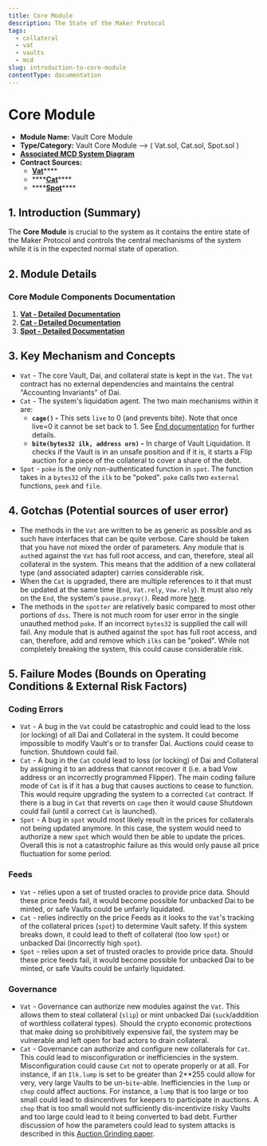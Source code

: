 ```yaml
---
title: Core Module
description: The State of the Maker Protocol
tags:
  - collateral
  - vat
  - vaults
  - mcd
slug: introduction-to-core-module
contentType: documentation
---
```


# Core Module

* **Module Name:** Vault Core Module
* **Type/Category:** Vault Core Module —&gt; \( Vat.sol, Cat.sol, Spot.sol \)
* [**Associated MCD System Diagram**](https://github.com/makerdao/dss/wiki)
* **Contract Sources:**
  * [**Vat**](https://github.com/makerdao/dss/blob/master/src/vat.sol)\*\*\*\*
  * \*\*\*\*[**Cat**](https://github.com/makerdao/dss/blob/master/src/cat.sol)\*\*\*\*
  * \*\*\*\*[**Spot**](https://github.com/makerdao/dss/blob/master/src/spot.sol)\*\*\*\*

## 1. Introduction \(Summary\)

The **Core Module** is crucial to the system as it contains the entire state of the Maker Protocol and controls the central mechanisms of the system while it is in the expected normal state of operation.

## 2. Module Details

### Core Module Components Documentation

1. [**Vat - Detailed Documentation**](https://docs.makerdao.com/smart-contract-modules/core-module/vat-detailed-documentation)
2. [**Cat - Detailed Documentation**](https://docs.makerdao.com/smart-contract-modules/core-module/cat-detailed-documentation)
3. [**Spot - Detailed Documentation**](https://docs.makerdao.com/smart-contract-modules/core-module/spot-detailed-documentation)

## 3. Key Mechanism and Concepts

* `Vat` - The core Vault, Dai, and collateral state is kept in the `Vat`. The `Vat` contract has no external dependencies and maintains the central "Accounting Invariants" of Dai.
* `Cat` - The system's liquidation agent. The two main mechanisms within it are:
  * **`cage()` -** This sets `live` to 0 \(and prevents bite\). Note that once live=0 it cannot be set back to 1. See [End documentation](https://docs.makerdao.com/smart-contract-modules/shutdown/end-detailed-documentation) for further details.
  * **`bite(bytes32 ilk, address urn)` -** In charge of Vault Liquidation. It checks if the Vault is in an unsafe position and if it is, it starts a Flip auction for a piece of the collateral to cover a share of the debt.
* `Spot` - `poke` is the only non-authenticated function in `spot`. The function takes in a `bytes32` of the `ilk` to be "poked". `poke` calls two `external` functions, `peek` and `file`.

## 4. Gotchas \(Potential sources of user error\)

* The methods in the `Vat` are written to be as generic as possible and as such have interfaces that can be quite verbose. Care should be taken that you have not mixed the order of parameters. Any module that is `auth`ed against the `Vat` has full root access, and can, therefore, steal all collateral in the system. This means that the addition of a new collateral type \(and associated adapter\) carries considerable risk.
* When the `Cat` is upgraded, there are multiple references to it that must be updated at the same time \(`End`, `Vat.rely`, `Vow.rely`\). It must also rely on the `End`, the system's `pause.proxy()`. Read more [here](https://docs.makerdao.com/smart-contract-modules/core-module/cat-detailed-documentation#4-gotchas-potential-source-of-user-error).
* The methods in the `spotter` are relatively basic compared to most other portions of `dss`. There is not much room for user error in the single unauthed method `poke`. If an incorrect `bytes32` is supplied the call will fail. Any module that is authed against the `spot` has full root access, and can, therefore, add and remove which `ilks` can be "poked". While not completely breaking the system, this could cause considerable risk.

## 5. Failure Modes \(Bounds on Operating Conditions & External Risk Factors\)

### Coding Errors

* `Vat` - A bug in the `Vat` could be catastrophic and could lead to the loss \(or locking\) of all Dai and Collateral in the system. It could become impossible to modify Vault's or to transfer Dai. Auctions could cease to function. Shutdown could fail.
* `Cat` - A bug in the `Cat` could lead to loss \(or locking\) of Dai and Collateral by assigning it to an address that cannot recover it \(i.e. a bad Vow address or an incorrectly programmed Flipper\). The main coding failure mode of `Cat` is if it has a bug that causes auctions to cease to function. This would require upgrading the system to a corrected `Cat` contract. If there is a bug in `Cat` that reverts on `cage` then it would cause Shutdown could fail \(until a correct `Cat` is launched\).
* `Spot` - A bug in `spot` would most likely result in the prices for collaterals not being updated anymore. In this case, the system would need to authorize a new `spot` which would then be able to update the prices. Overall this is not a catastrophic failure as this would only pause all price fluctuation for some period.

### Feeds

* `Vat` - relies upon a set of trusted oracles to provide price data. Should these price feeds fail, it would become possible for unbacked Dai to be minted, or safe Vaults could be unfairly liquidated.
* `Cat` - relies indirectly on the price Feeds as it looks to the `Vat`'s tracking of the collateral prices \(`spot`\) to determine Vault safety. If this system breaks down, it could lead to theft of collateral \(too low `spot`\) or unbacked Dai \(incorrectly high `spot`\).
* `Spot` - relies upon a set of trusted oracles to provide price data. Should these price feeds fail, it would become possible for unbacked Dai to be minted, or safe Vaults could be unfairly liquidated.

### Governance

* `Vat` - Governance can authorize new modules against the `Vat`. This allows them to steal collateral \(`slip`\) or mint unbacked Dai \(`suck`/addition of worthless collateral types\). Should the crypto economic protections that make doing so prohibitively expensive fail, the system may be vulnerable and left open for bad actors to drain collateral.
* `Cat` - Governance can authorize and configure new collaterals for `Cat`. This could lead to misconfiguration or inefficiencies in the system. Misconfiguration could cause `Cat` not to operate properly or at all. For instance, if an `Ilk.lump` is set to be greater than 2\*\*255 could allow for very, very large Vaults to be un-`bite`-able. Inefficiencies in the `lump` or `chop` could affect auctions. For instance, a `lump` that is too large or too small could lead to disincentives for keepers to participate in auctions. A `chop` that is too small would not sufficiently dis-incentivize risky Vaults and too large could lead to it being converted to bad debt. Further discussion of how the parameters could lead to system attacks is described in this [Auction Grinding paper](https://github.com/livnev/auction-grinding/blob/master/grinding.pdf).

